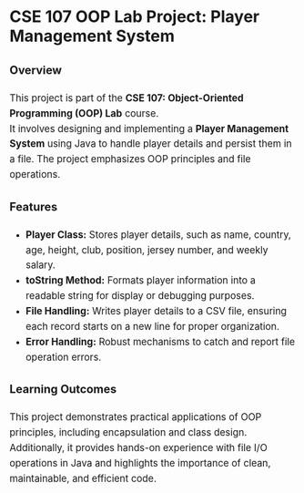 # CSE 107 OOP Lab Project: Player Management System

<div style="font-size: 1.2em; line-height: 1.6;">

### Overview
This project is part of the **CSE 107: Object-Oriented Programming (OOP) Lab** course.  
It involves designing and implementing a **Player Management System** using Java to handle 
player details and persist them in a file. The project emphasizes OOP principles and file operations.

### Features
<ul>
  <li><b>Player Class:</b> Stores player details, such as name, country, age, height, club, position, jersey number, and weekly salary.</li>
  <li><b>toString Method:</b> Formats player information into a readable string for display or debugging purposes.</li>
  <li><b>File Handling:</b> Writes player details to a CSV file, ensuring each record starts on a new line for proper organization.</li>
  <li><b>Error Handling:</b> Robust mechanisms to catch and report file operation errors.</li>
</ul>

### Learning Outcomes
This project demonstrates practical applications of OOP principles, including encapsulation and class design.  
Additionally, it provides hands-on experience with file I/O operations in Java and highlights the importance 
of clean, maintainable, and efficient code.

</div>

